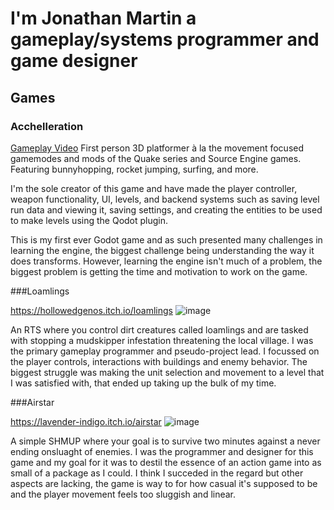 # I'm Jonathan Martin a gameplay/systems programmer and game designer

## Games

### Acchelleration

[Gameplay Video](https://youtu.be/NpzcIgPVUm4)
First person 3D platformer à la the movement focused gamemodes and mods of the Quake series and Source Engine games. Featuring bunnyhopping, rocket jumping, surfing, and more. 

I'm the sole creator of this game and have made the player controller, weapon functionality, UI, levels, and backend systems such as saving level run data and viewing it, saving settings, and creating the entities to be used to make levels using the Qodot plugin.

This is my first ever Godot game and as such presented many challenges in learning the engine, the biggest challenge being understanding the way it does transforms. However, learning the engine isn't much of a problem, the biggest problem is getting the time and motivation to work on the game.




###Loamlings

https://hollowedgenos.itch.io/loamlings 
![image](https://github.com/user-attachments/assets/018191b0-98a0-4129-bf4e-f398bcac2a40)

An RTS where you control dirt creatures called loamlings and are tasked with stopping a mudskipper infestation threatening the local village.
I was the primary gameplay programmer and pseudo-project lead. I focussed on the player controls, interactions with buildings and enemy behavior.
The biggest struggle was making the unit selection and movement to a level that I was satisfied with, that ended up taking up the bulk of my time.



###Airstar

https://lavender-indigo.itch.io/airstar
![image](https://github.com/user-attachments/assets/76483d00-f922-48cb-9ab7-0885bd0f0a01)

A simple SHMUP where your goal is to survive two minutes against a never ending onsluaght of enemies.
I was the programmer and designer for this game and my goal for it was to destil the essence of an action game into as small of a package as I could.
I think I succeded in the regard but other aspects are lacking, the game is way to for how casual it's supposed to be and the player movement feels too sluggish and linear.


